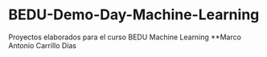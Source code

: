 # BEDU-Demo-Day-Machine-Learning
Proyectos elaborados para el curso BEDU Machine Learning
**Marco Antonio Carrillo Días
